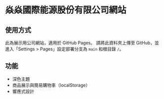 
# 焱焱國際能源股份有限公司網站

## 使用方式
此為展示用公司網站，適用於 GitHub Pages。
請將此資料夾上傳至 GitHub，並進入「Settings > Pages」設定部署分支為 `main` 和根目錄 `/`。

## 功能
- 深色主題
- 商品展示與簡易購物車（localStorage）
- 響應式設計
